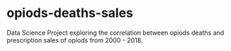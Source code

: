# opiods-deaths-sales
Data Science Project exploring the correlation between opiods deaths and prescription sales of opiods from 2000 - 2018.
